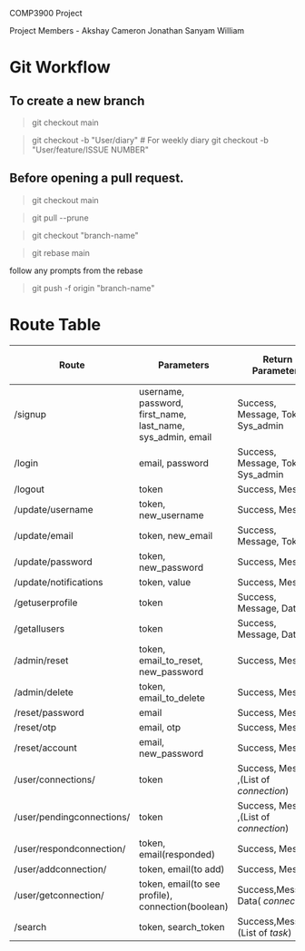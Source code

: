 COMP3900 Project

Project Members -
Akshay
Cameron
Jonathan
Sanyam
William

# Git Workflow

## To create a new branch

> git checkout main

> git checkout -b "User/diary" # For weekly diary
> git checkout -b "User/feature/ISSUE NUMBER"

## Before opening a pull request.

> git checkout main

> git pull --prune

> git checkout "branch-name"

> git rebase main

follow any prompts from the rebase

> git push -f origin "branch-name"

# Route Table

| Route                     | Parameters                                                  | Return Parameters                        | HTTP Request Type |
| ------------------------- | ----------------------------------------------------------- | ---------------------------------------- | ----------------- |
| /signup                   | username, password, first_name, last_name, sys_admin, email | Success, Message, Token, Sys_admin       | POST              |
| /login                    | email, password                                             | Success, Message, Token, Sys_admin       | POST              |
| /logout                   | token                                                       | Success, Message                         | POST              |
| /update/username          | token, new_username                                         | Success, Message                         | PUT               |
| /update/email             | token, new_email                                            | Success, Message, Token                  | PUT               |
| /update/password          | token, new_password                                         | Success, Message                         | PUT               |
| /update/notifications     | token, value                                                | Success, Message                         | PUT               |
| /getuserprofile           | token                                                       | Success, Message, Data                   | POST              |
| /getallusers              | token                                                       | Success, Message, Data                   | POST              |
| /admin/reset              | token, email_to_reset, new_password                         | Success, Message                         | PUT               |
| /admin/delete             | token, email_to_delete                                      | Success, Message                         | DELETE            |
| /reset/password           | email                                                       | Success, Message                         | PUT               |
| /reset/otp                | email, otp                                                  | Success, Message                         | POST              |
| /reset/account            | email, new_password                                         | Success, Message                         | POST              |
| /user/connections/        | token                                                       | Success, Message ,(List of _connection_) | GET               |
| /user/pendingconnections/ | token                                                       | Success, Message ,(List of _connection_) | GET               |
| /user/respondconnection/  | token, email(responded)                                     | Success, Message                         | POST              |
| /user/addconnection/      | token, email(to add)                                        | Success, Message                         | POST              |
| /user/getconnection/      | token, email(to see profile), connection(boolean)           | Success,Message, Data( _connection_)     | GET               |
| /search                   | token, search_token                                         | Success,Message,(List of _task_)         | GET               |
